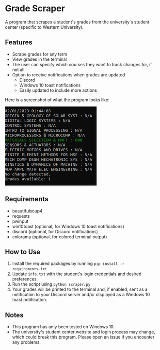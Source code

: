# Grade Scraper

A program that scrapes a student's grades from the university's student center (specific to Western University).

## Features

- Scrape grades for any term
- View grades in the terminal
- The user can specify which courses they want to track changes for, if not all.
- Option to receive notifications when grades are updated
  - Discord
  - Windows 10 toast notifications
  - Easily updated to include more actions

Here is a screenshot of what the program looks like:

![Screenshot of my project](./images/Screenshot_1.png)

## Requirements

- beautifulsoup4
- requests
- pwinput
- win10toast (optional, for Windows 10 toast notifications)
- discord (optional, for Discord notifications)
- colorama (optional, for colored terminal output)

## How to Use

1. Install the required packages by running `pip install -r requirements.txt`
2. Update `info.txt` with the student's login credentials and desired preferences.
3. Run the script using `python scraper.py`
4. Your grades will be printed to the terminal and, if enabled, sent as a notification to your Discord server and/or displayed as a Windows 10 toast notification.

## Notes

- This program has only been tested on Windows 10.
- The university's student center website and login process may change, which could break this program. Please open an issue if you encounter any problems.
